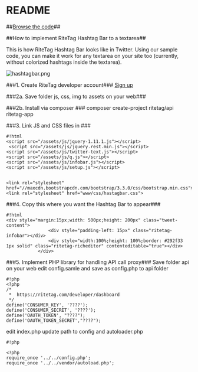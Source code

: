 # README #

##[Browse the code](https://bitbucket.org/ritetag/ritetag-api/src/)##



##How to implement RiteTag Hashtag Bar to a textarea##

This is how RiteTag Hashtag Bar looks like in Twitter. Using our sample code, you can make it work for any textarea on your site too (currently, without colorized hashtags inside the textarea).

![hashtagbar.png](https://bitbucket.org/repo/pMKgRz/images/993122408-hashtagbar.png)

###1. Create RiteTag developer account###
[Sign up](https://ritetag.com/developer/signup)

###2a. Save folder js, css, img to assets on your web###

###2b. Install via composer ###
composer create-project ritetag/api ritetag-app

###3. Link JS and CSS files in <head> ###


```
#!html
<script src="/assets/js/jquery-1.11.1.js"></script>
 <script src="/assets/js/jquery.rest.min.js"></script>
<script src="/assets/js/twitter-text.js"></script>
<script src="/assets/js/q.js"></script>
<script src="/assets/js/infobar.js"></script>
<script src="/assets/js/setup.js"></script>


<link rel="stylesheet" href="//maxcdn.bootstrapcdn.com/bootstrap/3.3.0/css/bootstrap.min.css">
<link rel="stylesheet" href="www/css/hastagbar.css">

```

###4. Copy this where you want the Hashtag Bar to appear###
```
#!html
<div style="margin:15px;width: 500px;height: 200px" class="tweet-content">
                <div style="padding-left: 15px" class="ritetag-infobar"></div>
                <div style="width:100%;height: 100%;border: #292f33 1px solid" class="ritetag-richeditor" contenteditable="true"></div>
            </div>

```

###5. Implement PHP library for handling API call proxy###
Save folder api on your web
edit config.samle and save as config.php to api folder

```
#!php
<?php
/*
 *  https://ritetag.com/developer/dashboard
 */
define('CONSUMER_KEY', '????');
define('CONSUMER_SECRET', '????');
define('OAUTH_TOKEN', "????");
define('OAUTH_TOKEN_SECRET',"????");

```

edit index.php update path to config and autoloader.php

```
#!php

<?php
require_once '../../config.php';
require_once '../../vendor/autoload.php';

```